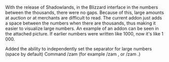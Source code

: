 With the release of Shadowlands, in the Blizzard interface in the numbers between the thousands, there were no gaps. Because of this, large amounts at auction or at merchants are difficult to read. The current addon just adds a space between the numbers when there are thousands, thus making it easier to visualize large numbers. An example of an addon can be seen in the attached picture. If earlier numbers were written like 1000, now it's like 1 000.

 

Added the ability to independently set the separator for large numbers (space by default) Command /zam (for example /zam , or /zam .)
